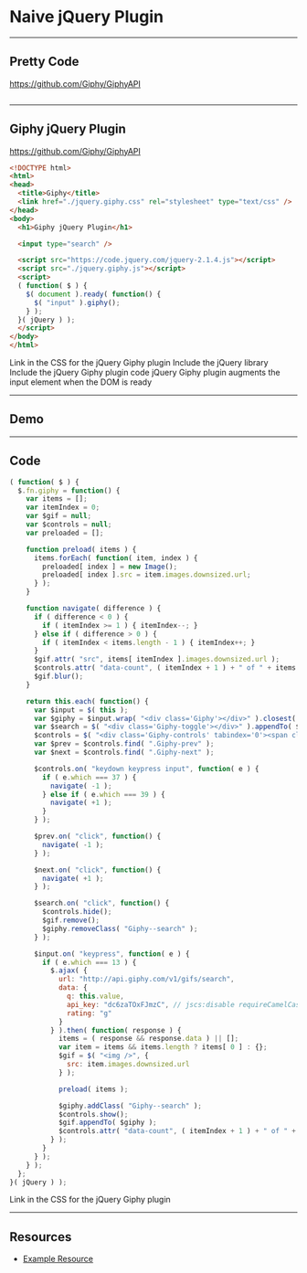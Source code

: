 # Naive jQuery Plugin

------

## Pretty Code

<!-- .slide: data-title="Naive jQuery Plugin" data-state="somestate" -->

https://github.com/Giphy/GiphyAPI

```js
```

------

## Giphy jQuery Plugin

<!-- .slide: data-title="Naive jQuery Plugin" data-state="somestate" -->

https://github.com/Giphy/GiphyAPI

```html
<!DOCTYPE html>
<html>
<head>
  <title>Giphy</title>
  <link href="./jquery.giphy.css" rel="stylesheet" type="text/css" />
</head>
<body>
  <h1>Giphy jQuery Plugin</h1>

  <input type="search" />

  <script src="https://code.jquery.com/jquery-2.1.4.js"></script>
  <script src="./jquery.giphy.js"></script>
  <script>
  ( function( $ ) {
    $( document ).ready( function() {
      $( "input" ).giphy();
    } );
  }( jQuery ) );
  </script>
</body>
</html>
```
<!-- .element: class="stretch" -->

<span class="fragment current-only focus-text" data-code-focus="5">Link in the CSS for the jQuery Giphy plugin</span>
<span class="fragment current-only focus-text" data-code-focus="12">Include the jQuery library</span>
<span class="fragment current-only focus-text" data-code-focus="13">Include the jQuery Giphy plugin code</span>
<span class="fragment current-only focus-text" data-code-focus="10, 17">jQuery Giphy plugin augments the input element when the DOM is ready</span>

------

## Demo

<!-- .slide: data-title="Naive jQuery Plugin" data-state="somestate" -->

<!-- TODO: Show demo here... -->

------

## Code

<!-- .slide: data-title="Naive jQuery Plugin" data-state="somestate" -->

```js
( function( $ ) {
  $.fn.giphy = function() {
    var items = [];
    var itemIndex = 0;
    var $gif = null;
    var $controls = null;
    var preloaded = [];

    function preload( items ) {
      items.forEach( function( item, index ) {
        preloaded[ index ] = new Image();
        preloaded[ index ].src = item.images.downsized.url;
      } );
    }

    function navigate( difference ) {
      if ( difference < 0 ) {
        if ( itemIndex >= 1 ) { itemIndex--; }
      } else if ( difference > 0 ) {
        if ( itemIndex < items.length - 1 ) { itemIndex++; }
      }
      $gif.attr( "src", items[ itemIndex ].images.downsized.url );
      $controls.attr( "data-count", ( itemIndex + 1 ) + " of " + items.length );
      $gif.blur();
    }

    return this.each( function() {
      var $input = $( this );
      var $giphy = $input.wrap( "<div class='Giphy'></div>" ).closest( ".Giphy" );
      var $search = $( "<div class='Giphy-toggle'></div>" ).appendTo( $giphy );
      $controls = $( "<div class='Giphy-controls' tabindex='0'><span class='Giphy-prev'></span><span class='Giphy-next'></span></div>" ).hide().appendTo( $giphy );
      var $prev = $controls.find( ".Giphy-prev" );
      var $next = $controls.find( ".Giphy-next" );

      $controls.on( "keydown keypress input", function( e ) {
        if ( e.which === 37 ) {
          navigate( -1 );
        } else if ( e.which === 39 ) {
          navigate( +1 );
        }
      } );

      $prev.on( "click", function() {
        navigate( -1 );
      } );

      $next.on( "click", function() {
        navigate( +1 );
      } );

      $search.on( "click", function() {
        $controls.hide();
        $gif.remove();
        $giphy.removeClass( "Giphy--search" );
      } );

      $input.on( "keypress", function( e ) {
        if ( e.which === 13 ) {
          $.ajax( {
            url: "http://api.giphy.com/v1/gifs/search",
            data: {
              q: this.value,
              api_key: "dc6zaTOxFJmzC", // jscs:disable requireCamelCaseOrUpperCaseIdentifiers
              rating: "g"
            }
          } ).then( function( response ) {
            items = ( response && response.data ) || [];
            var item = items && items.length ? items[ 0 ] : {};
            $gif = $( "<img />", {
              src: item.images.downsized.url
            } );

            preload( items );

            $giphy.addClass( "Giphy--search" );
            $controls.show();
            $gif.appendTo( $giphy );
            $controls.attr( "data-count", ( itemIndex + 1 ) + " of " + items.length );
          } );
        }
      } );
    } );
  };
}( jQuery ) );
```
<!-- .element: class="stretch" -->

<span class="fragment current-only focus-text" data-code-focus="5">Link in the CSS for the jQuery Giphy plugin</span>

------

## Resources

<!-- .slide: data-title="Naive jQuery Plugin" data-state="resources" -->

* [Example Resource](http://elijahmanor.com)
